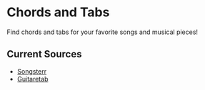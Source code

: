 # Chords and Tabs

Find chords and tabs for your favorite songs and musical pieces!

## Current Sources

- [Songsterr](https://songsterr.com)
- [Guitaretab](https://guitaretab.com)
